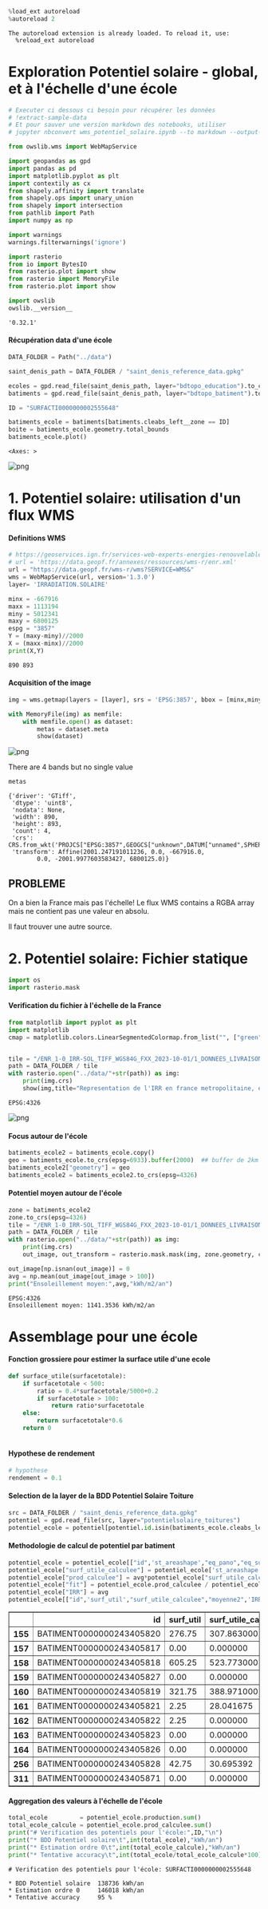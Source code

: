```python
%load_ext autoreload
%autoreload 2
```

    The autoreload extension is already loaded. To reload it, use:
      %reload_ext autoreload


# Exploration Potentiel solaire - global, et à l'échelle d'une école


```python
# Executer ci dessous ci besoin pour récupérer les données
# !extract-sample-data
# Et pour sauver une version markdown des notebooks, utiliser
# jupyter nbconvert wms_potentiel_solaire.ipynb --to markdown --output-dir=exports/
```


```python
from owslib.wms import WebMapService

import geopandas as gpd
import pandas as pd
import matplotlib.pyplot as plt
import contextily as cx
from shapely.affinity import translate
from shapely.ops import unary_union
from shapely import intersection
from pathlib import Path
import numpy as np

import warnings
warnings.filterwarnings('ignore') 
```


```python
import rasterio
from io import BytesIO
from rasterio.plot import show
from rasterio import MemoryFile
from rasterio.plot import show
```


```python
import owslib
owslib.__version__
```




    '0.32.1'



#### Récupération data d'une école


```python
DATA_FOLDER = Path("../data")

saint_denis_path = DATA_FOLDER / "saint_denis_reference_data.gpkg"

ecoles = gpd.read_file(saint_denis_path, layer="bdtopo_education").to_crs(2154)
batiments = gpd.read_file(saint_denis_path, layer="bdtopo_batiment").to_crs(2154)

ID = "SURFACTI0000000002555648"

batiments_ecole = batiments[batiments.cleabs_left__zone == ID]
boite = batiments_ecole.geometry.total_bounds
batiments_ecole.plot()
```




    <Axes: >




    
![png](wms_potentiel_solaire_files/wms_potentiel_solaire_7_1.png)
    


# 1. Potentiel solaire: utilisation d'un flux WMS

#### Definitions WMS


```python
# https://geoservices.ign.fr/services-web-experts-energies-renouvelables
# url = 'https://data.geopf.fr/annexes/ressources/wms-r/enr.xml'
url = "https://data.geopf.fr/wms-r/wms?SERVICE=WMS&"
wms = WebMapService(url, version='1.3.0')
layer= 'IRRADIATION.SOLAIRE'
```


```python
minx = -667916
maxx = 1113194
miny = 5012341
maxy = 6800125
espg = "3857"
Y = (maxy-miny)//2000
X = (maxx-minx)//2000
print(X,Y)
```

    890 893


#### Acquisition of the image


```python
img = wms.getmap(layers = [layer], srs = 'EPSG:3857', bbox = [minx,miny,maxx,maxy] , size = (X, Y), format= 'image/geotiff',transparent=True,mode='32bit')
```


```python
with MemoryFile(img) as memfile:
    with memfile.open() as dataset:
        metas = dataset.meta
        show(dataset)
```


    
![png](wms_potentiel_solaire_files/wms_potentiel_solaire_13_0.png)
    


There are 4 bands but no single value


```python
metas
```




    {'driver': 'GTiff',
     'dtype': 'uint8',
     'nodata': None,
     'width': 890,
     'height': 893,
     'count': 4,
     'crs': CRS.from_wkt('PROJCS["EPSG:3857",GEOGCS["unknown",DATUM["unnamed",SPHEROID["unnamed",6378137,0]],PRIMEM["Greenwich",0],UNIT["degree",0.0174532925199433,AUTHORITY["EPSG","9122"]]],PROJECTION["Mercator_1SP"],PARAMETER["central_meridian",0],PARAMETER["scale_factor",1],PARAMETER["false_easting",0],PARAMETER["false_northing",0],UNIT["metre",1,AUTHORITY["EPSG","9001"]],AXIS["Easting",EAST],AXIS["Northing",NORTH]]'),
     'transform': Affine(2001.247191011236, 0.0, -667916.0,
            0.0, -2001.9977603583427, 6800125.0)}



## __PROBLEME__

On a bien la France mais pas l'échelle! Le flux WMS contains a RGBA array mais ne contient pas une valeur en absolu.

Il faut trouver une autre source.

# 2. Potentiel solaire: Fichier statique


```python
import os
import rasterio.mask
```

#### Verification du fichier à l'échelle de la France


```python
from matplotlib import pyplot as plt
import matplotlib
cmap = matplotlib.colors.LinearSegmentedColormap.from_list("", ["green","yellow","red"])

```


```python

tile = "/ENR_1-0_IRR-SOL_TIFF_WGS84G_FXX_2023-10-01/1_DONNEES_LIVRAISON/GlobalHorizontalIrradiation.tif"
path = DATA_FOLDER / tile
with rasterio.open("../data/"+str(path)) as img:
    print(img.crs)
    show(img,title="Representation de l'IRR en france metropolitaine, en kWh/m2/an",cmap=cmap)
```

    EPSG:4326



    
![png](wms_potentiel_solaire_files/wms_potentiel_solaire_21_1.png)
    


#### Focus autour de l'école


```python
batiments_ecole2 = batiments_ecole.copy()
geo = batiments_ecole.to_crs(epsg=6933).buffer(2000)  ## buffer de 2km
batiments_ecole2["geometry"] = geo
batiments_ecole2 = batiments_ecole2.to_crs(epsg=4326)
```

#### Potentiel moyen autour de l'école


```python
zone = batiments_ecole2
zone.to_crs(epsg=4326)
tile = "/ENR_1-0_IRR-SOL_TIFF_WGS84G_FXX_2023-10-01/1_DONNEES_LIVRAISON/GlobalHorizontalIrradiation.tif"
path = DATA_FOLDER / tile
with rasterio.open("../data/"+str(path)) as img:
    print(img.crs)
    out_image, out_transform = rasterio.mask.mask(img, zone.geometry, crop=True)

out_image[np.isnan(out_image)] = 0
avg = np.mean(out_image[out_image > 100])
print("Ensoleillement moyen:",avg,"kWh/m2/an")
```

    EPSG:4326
    Ensoleillement moyen: 1141.3536 kWh/m2/an


# Assemblage pour une école

#### Fonction grossiere pour estimer la surface utile d'une ecole


```python
def surface_utile(surfacetotale):
    if surfacetotale < 500:
        ratio = 0.4*surfacetotale/5000+0.2
        if surfacetotale > 100:
            return ratio*surfacetotale
    else:
        return surfacetotale*0.6
    return 0
        
```

#### Hypothese de rendement


```python
# hypothese
rendement = 0.1
```

#### Selection de la layer de la BDD Potentiel Solaire Toiture


```python
src = DATA_FOLDER / "saint_denis_reference_data.gpkg"
potentiel = gpd.read_file(src, layer="potentielsolaire_toitures")
potentiel_ecole = potentiel[potentiel.id.isin(batiments_ecole.cleabs_left__bat)]
```

#### Methodologie de calcul de potentiel par batiment


```python
potentiel_ecole = potentiel_ecole[["id",'st_areashape',"eq_pano","eq_surf",'surf_util','moyenne2','production',"geometry",'st_lengthshape']]
potentiel_ecole["surf_utile_calculee"] = potentiel_ecole['st_areashape'].apply(lambda x: surface_utile(x) )
potentiel_ecole["prod_calculee"] = avg*potentiel_ecole["surf_utile_calculee"]*rendement
potentiel_ecole["fit"] = potentiel_ecole.prod_calculee / potentiel_ecole.production
potentiel_ecole["IRR"] = avg 
potentiel_ecole[["id",'surf_util',"surf_utile_calculee","moyenne2",'IRR','production','prod_calculee',"fit"]]
```




<div>
<style scoped>
    .dataframe tbody tr th:only-of-type {
        vertical-align: middle;
    }

    .dataframe tbody tr th {
        vertical-align: top;
    }

    .dataframe thead th {
        text-align: right;
    }
</style>
<table border="1" class="dataframe">
  <thead>
    <tr style="text-align: right;">
      <th></th>
      <th>id</th>
      <th>surf_util</th>
      <th>surf_utile_calculee</th>
      <th>moyenne2</th>
      <th>IRR</th>
      <th>production</th>
      <th>prod_calculee</th>
      <th>fit</th>
    </tr>
  </thead>
  <tbody>
    <tr>
      <th>155</th>
      <td>BATIMENT0000000243405820</td>
      <td>276.75</td>
      <td>307.863000</td>
      <td>1235.103759</td>
      <td>1141.353638</td>
      <td>31146.179638</td>
      <td>35138.055496</td>
      <td>1.128166</td>
    </tr>
    <tr>
      <th>157</th>
      <td>BATIMENT0000000243405817</td>
      <td>0.00</td>
      <td>0.000000</td>
      <td>NaN</td>
      <td>1141.353638</td>
      <td>0.000000</td>
      <td>0.000000</td>
      <td>NaN</td>
    </tr>
    <tr>
      <th>158</th>
      <td>BATIMENT0000000243405818</td>
      <td>605.25</td>
      <td>523.773000</td>
      <td>1211.635309</td>
      <td>1141.353638</td>
      <td>66822.147713</td>
      <td>59781.021888</td>
      <td>0.894629</td>
    </tr>
    <tr>
      <th>159</th>
      <td>BATIMENT0000000243405827</td>
      <td>0.00</td>
      <td>0.000000</td>
      <td>NaN</td>
      <td>1141.353638</td>
      <td>0.000000</td>
      <td>0.000000</td>
      <td>NaN</td>
    </tr>
    <tr>
      <th>160</th>
      <td>BATIMENT0000000243405819</td>
      <td>321.75</td>
      <td>388.971000</td>
      <td>1200.143661</td>
      <td>1141.353638</td>
      <td>35185.643833</td>
      <td>44395.346581</td>
      <td>1.261746</td>
    </tr>
    <tr>
      <th>161</th>
      <td>BATIMENT0000000243405821</td>
      <td>2.25</td>
      <td>28.041675</td>
      <td>NaN</td>
      <td>1141.353638</td>
      <td>0.000000</td>
      <td>3200.546749</td>
      <td>inf</td>
    </tr>
    <tr>
      <th>162</th>
      <td>BATIMENT0000000243405822</td>
      <td>2.25</td>
      <td>0.000000</td>
      <td>NaN</td>
      <td>1141.353638</td>
      <td>0.000000</td>
      <td>0.000000</td>
      <td>NaN</td>
    </tr>
    <tr>
      <th>163</th>
      <td>BATIMENT0000000243405823</td>
      <td>0.00</td>
      <td>0.000000</td>
      <td>NaN</td>
      <td>1141.353638</td>
      <td>0.000000</td>
      <td>0.000000</td>
      <td>NaN</td>
    </tr>
    <tr>
      <th>164</th>
      <td>BATIMENT0000000243405826</td>
      <td>0.00</td>
      <td>0.000000</td>
      <td>NaN</td>
      <td>1141.353638</td>
      <td>0.000000</td>
      <td>0.000000</td>
      <td>NaN</td>
    </tr>
    <tr>
      <th>256</th>
      <td>BATIMENT0000000243405828</td>
      <td>42.75</td>
      <td>30.695392</td>
      <td>1066.866717</td>
      <td>1141.353638</td>
      <td>5582.486783</td>
      <td>3503.429765</td>
      <td>0.627575</td>
    </tr>
    <tr>
      <th>311</th>
      <td>BATIMENT0000000243405871</td>
      <td>0.00</td>
      <td>0.000000</td>
      <td>NaN</td>
      <td>1141.353638</td>
      <td>0.000000</td>
      <td>0.000000</td>
      <td>NaN</td>
    </tr>
  </tbody>
</table>
</div>



#### Aggregation des valeurs à l'échelle de l'école


```python
total_ecole         = potentiel_ecole.production.sum()
total_ecole_calcule = potentiel_ecole.prod_calculee.sum()
print("# Verification des potentiels pour l'école:",ID,"\n")
print("* BDD Potentiel solaire\t",int(total_ecole),"kWh/an")
print("* Estimation ordre 0\t",int(total_ecole_calcule),"kWh/an")
print("* Tentative accuracy\t",int(total_ecole/total_ecole_calcule*100),"%")
```

    # Verification des potentiels pour l'école: SURFACTI0000000002555648 
    
    * BDD Potentiel solaire	 138736 kWh/an
    * Estimation ordre 0	 146018 kWh/an
    * Tentative accuracy	 95 %

